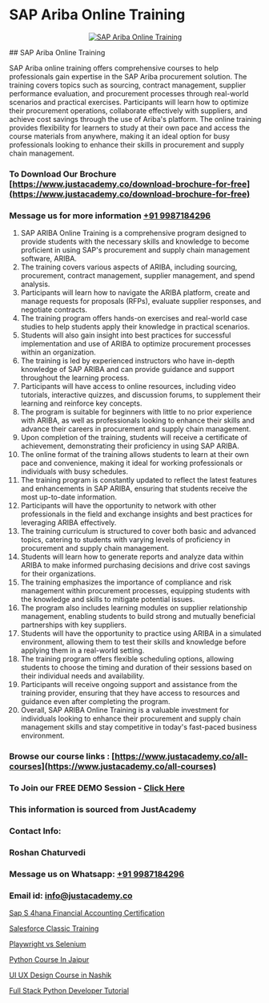# SAP Ariba Online Training

<p align="center">
  <a href="https://justacademy.co/course-detail/sap-abap-on-hana-training">
    <img src="https://justacademy.co/storage2/course_image/1708336814_course_image.png" alt="SAP Ariba Online Training">
  </a>
</p>
## SAP Ariba Online Training

SAP Ariba online training offers comprehensive courses to help professionals gain expertise in the SAP Ariba procurement solution. The training covers topics such as sourcing, contract management, supplier performance evaluation, and procurement processes through real-world scenarios and practical exercises. Participants will learn how to optimize their procurement operations, collaborate effectively with suppliers, and achieve cost savings through the use of Ariba's platform. The online training provides flexibility for learners to study at their own pace and access the course materials from anywhere, making it an ideal option for busy professionals looking to enhance their skills in procurement and supply chain management.
### To Download Our Brochure [https://www.justacademy.co/download-brochure-for-free](https://www.justacademy.co/download-brochure-for-free)
### Message us for more information [+91 9987184296](https://api.whatsapp.com/send?phone=919987184296)
1) SAP ARIBA Online Training is a comprehensive program designed to provide students with the necessary skills and knowledge to become proficient in using SAP's procurement and supply chain management software, ARIBA.
2) The training covers various aspects of ARIBA, including sourcing, procurement, contract management, supplier management, and spend analysis.
3) Participants will learn how to navigate the ARIBA platform, create and manage requests for proposals (RFPs), evaluate supplier responses, and negotiate contracts.
4) The training program offers hands-on exercises and real-world case studies to help students apply their knowledge in practical scenarios.
5) Students will also gain insight into best practices for successful implementation and use of ARIBA to optimize procurement processes within an organization.
6) The training is led by experienced instructors who have in-depth knowledge of SAP ARIBA and can provide guidance and support throughout the learning process.
7) Participants will have access to online resources, including video tutorials, interactive quizzes, and discussion forums, to supplement their learning and reinforce key concepts.
8) The program is suitable for beginners with little to no prior experience with ARIBA, as well as professionals looking to enhance their skills and advance their careers in procurement and supply chain management.
9) Upon completion of the training, students will receive a certificate of achievement, demonstrating their proficiency in using SAP ARIBA.
10) The online format of the training allows students to learn at their own pace and convenience, making it ideal for working professionals or individuals with busy schedules.
11) The training program is constantly updated to reflect the latest features and enhancements in SAP ARIBA, ensuring that students receive the most up-to-date information.
12) Participants will have the opportunity to network with other professionals in the field and exchange insights and best practices for leveraging ARIBA effectively.
13) The training curriculum is structured to cover both basic and advanced topics, catering to students with varying levels of proficiency in procurement and supply chain management.
14) Students will learn how to generate reports and analyze data within ARIBA to make informed purchasing decisions and drive cost savings for their organizations.
15) The training emphasizes the importance of compliance and risk management within procurement processes, equipping students with the knowledge and skills to mitigate potential issues.
16) The program also includes learning modules on supplier relationship management, enabling students to build strong and mutually beneficial partnerships with key suppliers.
17) Students will have the opportunity to practice using ARIBA in a simulated environment, allowing them to test their skills and knowledge before applying them in a real-world setting.
18) The training program offers flexible scheduling options, allowing students to choose the timing and duration of their sessions based on their individual needs and availability.
19) Participants will receive ongoing support and assistance from the training provider, ensuring that they have access to resources and guidance even after completing the program.
20) Overall, SAP ARIBA Online Training is a valuable investment for individuals looking to enhance their procurement and supply chain management skills and stay competitive in today's fast-paced business environment.

### Browse our course links : [https://www.justacademy.co/all-courses](https://www.justacademy.co/all-courses) 
### To Join our FREE DEMO Session - [Click Here](https://www.justacademy.co/register-for-course-demo)


### This information is sourced from JustAcademy
### Contact Info:
### Roshan Chaturvedi
### Message us on Whatsapp: [+91 9987184296](https://api.whatsapp.com/send?phone=919987184296)
### Email id: [info@justacademy.co](mailto:info@justacademy.co)
                
[Sap S 4hana Financial Accounting Certification](https://www.linkedin.com/pulse/sap-4hana-financial-accounting-certification-justacademy-pune-tufkc/)

[Salesforce Classic Training](https://www.linkedin.com/pulse/salesforce-classic-training-justacademy-pune-kvbyc?trackingId=hVkQNbUdKMYyX3fmGN4pSw%3D%3D&lipi=urn%3Ali%3Apage%3Ad_flagship3_company_admin%3BdDdMc5iZRQyVFQUn28yu5g%3D%3D)

[Playwright vs Selenium](https://medium.com/@surajvaishnav5015/playwright-vs-selenium-e0b847ad9ebc)

[Python Course In Jaipur](https://medium.com/@mistersumit961/python-course-in-jaipur-964f207f74bc)

[UI UX Design Course in Nashik](https://justacademyin.github.io/justacademy/ui-ux-design-course-in-nashik)

[Full Stack Python Developer Tutorial](https://justacademyin.github.io/justacademy/full-stack-python-developer-tutorial)

